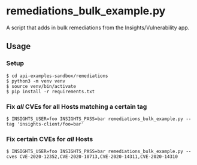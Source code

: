 # remediations_bulk_example.py

A script that adds in bulk remediations from the Insights/Vulnerability app.

## Usage

### Setup

```shell
$ cd api-examples-sandbox/remediations
$ python3 -m venv venv
$ source venv/bin/activate
$ pip install -r requirements.txt
```

### Fix *all* CVEs for all Hosts matching a certain tag

```shell
$ INSIGHTS_USER=foo INSIGHTS_PASS=bar remediations_bulk_example.py --tag 'insights-client/foo=bar'
```


### Fix certain CVEs for *all* Hosts

```shell
$ INSIGHTS_USER=foo INSIGHTS_PASS=bar remediations_bulk_example.py --cves CVE-2020-12352,CVE-2020-10713,CVE-2020-14311,CVE-2020-14310
```
